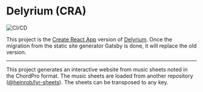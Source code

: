 # Delyrium (CRA)

![CI/CD](https://github.com/heinrob/delyrium-cra/workflows/CI/CD/badge.svg)

This project is the [Create React App](https://github.com/facebook/create-react-app) version of [Delyrium](https://github.com/heinrob/delyrium).
Once the migration from the static site generator Gatsby is done, it will replace the old version.

---

This project generates an interactive website from music sheets noted in the ChordPro format.
The music sheets are loaded from another repository ([@heinrob/lyr-sheets](https://github.com/heinrob/lyr-sheets)).
The sheets can be transposed to any key.
